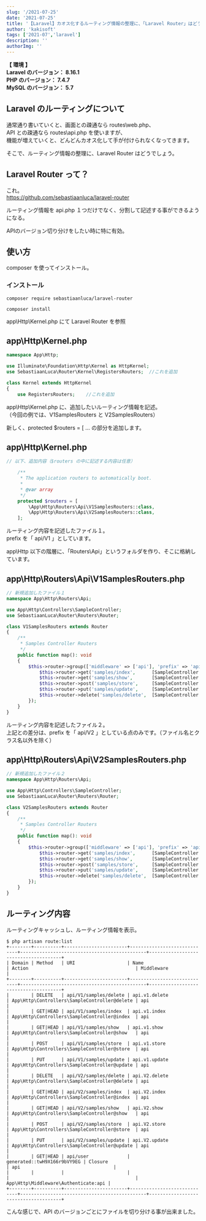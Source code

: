 ```yaml
---
slug: '/2021-07-25'
date: '2021-07-25'
title: '【Laravel】カオス化するルーティング情報の整理に、「Laravel Router」はどうでしょう。'
author: 'kakisoft'
tags: ['2021-07','laravel']
description: ''
authorImg: ''
---
```


**【 環境 】**  
**Laravel のバージョン： 8.16.1**  
**PHP のバージョン： 7.4.7**  
**MySQL のバージョン： 5.7**  


## Laravel のルーティングについて

通常通り書いていくと、画面との疎通なら routes\web.php、  
API との疎通なら routes\api.php を使いますが、  
機能が増えていくと、どんどんカオス化して手が付けられなくなってきます。  

そこで、ルーティング情報の整理に、Laravel Router はどうでしょう。  


## Laravel Router って？
これ。  
https://github.com/sebastiaanluca/laravel-router  

ルーティング情報を api.php １つだけでなく、分割して記述する事ができるようになる。  

APIのバージョン切り分けをしたい時に特に有効。  


## 使い方

composer を使ってインストール。
### インストール
```
composer require sebastiaanluca/laravel-router

composer install
```

app\Http\Kernel.php にて Laravel Router を参照
## app\Http\Kernel.php
```php
namespace App\Http;

use Illuminate\Foundation\Http\Kernel as HttpKernel;
use SebastiaanLuca\Router\Kernel\RegistersRouters;  //これを追加

class Kernel extends HttpKernel
{
    use RegistersRouters;    //これを追加
```

app\Http\Kernel.php に、追加したいルーティング情報を記述。  
（今回の例では、V1SamplesRouters と V2SamplesRouters）  

新しく、protected $routers = [ ... の部分を追加します。  
## app\Http\Kernel.php
```php
// 以下、追加内容（$routers の中に記述する内容は任意）

    /**
     * The application routers to automatically boot.
     *
     * @var array
     */
    protected $routers = [
        \App\Http\Routers\Api\V1SamplesRouters::class,
        \App\Http\Routers\Api\V2SamplesRouters::class,
    ];
```

ルーティング内容を記述したファイル１。  
prefix を「 api/V1 」としています。  

app\Http 以下の階層に、「Routers\Api」というフォルダを作り、そこに格納しています。  
## app\Http\Routers\Api\V1SamplesRouters.php
```php
// 新規追加したファイル１
namespace App\Http\Routers\Api;

use App\Http\Controllers\SampleController;
use SebastiaanLuca\Router\Routers\Router;

class V1SamplesRouters extends Router
{
    /**
     * Samples Controller Routers
     */
    public function map(): void
    {
        $this->router->group(['middleware' => ['api'], 'prefix' => 'api/V1', 'as' => 'api.v1.'], function() {
            $this->router->get('samples/index',      [SampleController::class, 'index'])->name('index');
            $this->router->get('samples/show',       [SampleController::class, 'show'])->name('show');
            $this->router->post('samples/store',     [SampleController::class, 'store'])->name('store');
            $this->router->put('samples/update',     [SampleController::class, 'update'])->name('update');
            $this->router->delete('samples/delete',  [SampleController::class, 'delete'])->name('delete');
        });
    }
}
```

ルーティング内容を記述したファイル２。  
上記との差分は、prefix を「 api/V2 」としている点のみです。（ファイル名とクラス名以外を除く）  
## app\Http\Routers\Api\V2SamplesRouters.php
```php
// 新規追加したファイル２
namespace App\Http\Routers\Api;

use App\Http\Controllers\SampleController;
use SebastiaanLuca\Router\Routers\Router;

class V2SamplesRouters extends Router
{
    /**
     * Samples Controller Routers
     */
    public function map(): void
    {
        $this->router->group(['middleware' => ['api'], 'prefix' => 'api/V2', 'as' => 'api.V2.'], function() {
            $this->router->get('samples/index',      [SampleController::class, 'index'])->name('index');
            $this->router->get('samples/show',       [SampleController::class, 'show'])->name('show');
            $this->router->post('samples/store',     [SampleController::class, 'store'])->name('store');
            $this->router->put('samples/update',     [SampleController::class, 'update'])->name('update');
            $this->router->delete('samples/delete',  [SampleController::class, 'delete'])->name('delete');
        });
    }
}
```

## ルーティング内容
ルーティングキャッシュし、ルーティング情報を表示。  

```
$ php artisan route:list
+--------+----------+-----------------------+-----------------------------+----------------------------------------------+--------------------------------------+
| Domain | Method   | URI                   | Name                        | Action                                       | Middleware                           |
+--------+----------+-----------------------+-----------------------------+----------------------------------------------+--------------------------------------+
|        | DELETE   | api/V1/samples/delete | api.v1.delete               | App\Http\Controllers\SampleController@delete | api                                  |
|        | GET|HEAD | api/V1/samples/index  | api.v1.index                | App\Http\Controllers\SampleController@index  | api                                  |
|        | GET|HEAD | api/V1/samples/show   | api.v1.show                 | App\Http\Controllers\SampleController@show   | api                                  |
|        | POST     | api/V1/samples/store  | api.v1.store                | App\Http\Controllers\SampleController@store  | api                                  |
|        | PUT      | api/V1/samples/update | api.v1.update               | App\Http\Controllers\SampleController@update | api                                  |
|        | DELETE   | api/V2/samples/delete | api.V2.delete               | App\Http\Controllers\SampleController@delete | api                                  |
|        | GET|HEAD | api/V2/samples/index  | api.V2.index                | App\Http\Controllers\SampleController@index  | api                                  |
|        | GET|HEAD | api/V2/samples/show   | api.V2.show                 | App\Http\Controllers\SampleController@show   | api                                  |
|        | POST     | api/V2/samples/store  | api.V2.store                | App\Http\Controllers\SampleController@store  | api                                  |
|        | PUT      | api/V2/samples/update | api.V2.update               | App\Http\Controllers\SampleController@update | api                                  |
|        | GET|HEAD | api/user              | generated::twH9X166r9bVY9EG | Closure                                      | api                                  |
|        |          |                       |                             |                                              | App\Http\Middleware\Authenticate:api |
+--------+----------+-----------------------+-----------------------------+----------------------------------------------+--------------------------------------+
```

こんな感じで、API のバージョンごとにファイルを切り分ける事が出来ました。  

